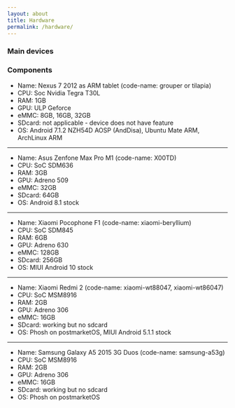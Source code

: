 ```yaml
---
layout: about
title: Hardware
permalink: /hardware/
---
```


### Main devices

### Components

- Name: Nexus 7 2012 as ARM tablet (code-name: grouper or tilapia)
- CPU: Soc Nvidia Tegra T30L
- RAM: 1GB
- GPU: ULP Geforce
- eMMC: 8GB, 16GB, 32GB
- SDcard: not applicable - device does not have feature
- OS: Android 7.1.2 NZH54D AOSP (AndDisa), Ubuntu Mate ARM, ArchLinux ARM

------------------------------

- Name: Asus Zenfone Max Pro M1 (code-name: X00TD)
- CPU: SoC SDM636
- RAM: 3GB
- GPU: Adreno 509
- eMMC: 32GB
- SDcard: 64GB
- OS: Android 8.1 stock

------------------------------

- Name: Xiaomi Pocophone F1 (code-name: xiaomi-beryllium)
- CPU: SoC SDM845
- RAM: 6GB
- GPU: Adreno 630
- eMMC: 128GB
- SDcard: 256GB
- OS: MIUI Android 10 stock

------------------------------

- Name: Xiaomi Redmi 2 (code-name: xiaomi-wt88047, xiaomi-wt86047)
- CPU: SoC MSM8916
- RAM: 2GB
- GPU: Adreno 306
- eMMC: 16GB
- SDcard: working but no sdcard
- OS: Phosh on postmarketOS, MIUI Android 5.1.1 stock

------------------------------

- Name: Samsung Galaxy A5 2015 3G Duos (code-name: samsung-a53g)
- CPU: SoC MSM8916
- RAM: 2GB
- GPU: Adreno 306
- eMMC: 16GB
- SDcard: working but no sdcard
- OS: Phosh on postmarketOS
